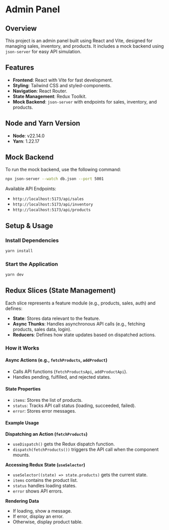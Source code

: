 # Admin Panel

## Overview

This project is an admin panel built using React and Vite, designed for managing sales, inventory, and products. It includes a mock backend using `json-server` for easy API simulation.

## Features

- **Frontend**: React with Vite for fast development.
- **Styling**: Tailwind CSS and styled-components.
- **Navigation**: React Router.
- **State Management**: Redux Toolkit.
- **Mock Backend**: `json-server` with endpoints for sales, inventory, and products.

## Node and Yarn Version

- **Node**: v22.14.0
- **Yarn**: 1.22.17

## Mock Backend

To run the mock backend, use the following command:

```sh
npx json-server --watch db.json --port 5001
```

Available API Endpoints:

- `http://localhost:5173/api/sales`
- `http://localhost:5173/api/inventory`
- `http://localhost:5173/api/products`

## Setup & Usage

### Install Dependencies

```sh
yarn install
```

### Start the Application

```sh
yarn dev
```

## Redux Slices (State Management)

Each slice represents a feature module (e.g., products, sales, auth) and defines:

- **State**: Stores data relevant to the feature.
- **Async Thunks**: Handles asynchronous API calls (e.g., fetching products, sales data, login).
- **Reducers**: Defines how state updates based on dispatched actions.

### How it Works

#### Async Actions (e.g., `fetchProducts`, `addProduct`)

- Calls API functions (`fetchProductsApi`, `addProductApi`).
- Handles pending, fulfilled, and rejected states.

#### State Properties

- `items`: Stores the list of products.
- `status`: Tracks API call status (loading, succeeded, failed).
- `error`: Stores error messages.

#### Example Usage

**Dispatching an Action (`fetchProducts`)**

- `useDispatch()` gets the Redux dispatch function.
- `dispatch(fetchProducts())` triggers the API call when the component mounts.

**Accessing Redux State (`useSelector`)**

- `useSelector((state) => state.products)` gets the current state.
- `items` contains the product list.
- `status` handles loading states.
- `error` shows API errors.

**Rendering Data**

- If loading, show a message.
- If error, display an error.
- Otherwise, display product table.
